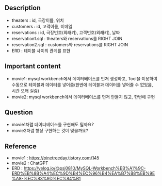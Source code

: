 ## Description

<!-- 구현 및 작업 내용을 적어주세요 -->

- theaters : id, 극장이름, 위치
- customers : id, 고객이름, 이메일
- reservations : id, 극장번호(외래키), 고객번호(외래키), 날짜
- reservation1.sql : theaters와 reservations를 RIGHT JOIN
- reservation2.sql : customers와 reservations를 RIGHT JOIN
- ERD : 테이블 사이의 관계를 표현

## Important content

<!-- 주의 깊게 봐줬으면 하는 부분을 적어주세요 -->

- movie1: mysql workbench에서 데이터베이스를 먼저 생성하고, Tool을 이용하여 수동으로 테이블과 데이터를 넣어줌(한번에 테이블과 데이터를 넣어줄 수 없었음, 시간 오래 걸림)
- movie2: mysql workbench에서 데이터베이스를 먼저 만들지 않고, 한번에 구현

## Question

<!-- 궁금한 점을 적어주세요 -->

- movie1처럼 데이터베이스를 구현해도 될까요?
- movie2처럼 항상 구현하는 것이 맞을까요?

## Reference

<!-- 참고한 레퍼런스가 있다면 공유해 주세요 -->

- movie1 : https://pinetreeday.tistory.com/145
- movie2 : ChatGPT
- ERD : https://velog.io/@psj0810/MySQL-Workbench%EB%A1%9C-ERD%EB%8B%A4%EC%9D%B4%EC%96%B4%EA%B7%B8%EB%9E%A8-%EC%83%9D%EC%84%B1
